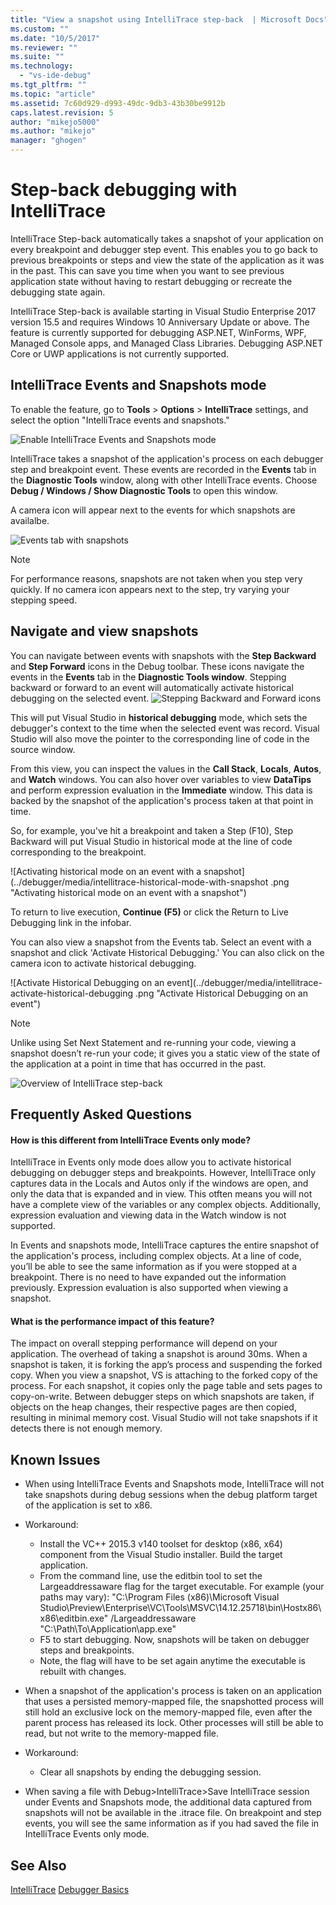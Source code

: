 ```yaml
---
title: "View a snapshot using IntelliTrace step-back  | Microsoft Docs"
ms.custom: ""
ms.date: "10/5/2017"
ms.reviewer: ""
ms.suite: ""
ms.technology: 
  - "vs-ide-debug"
ms.tgt_pltfrm: ""
ms.topic: "article"
ms.assetid: 7c60d929-d993-49dc-9db3-43b30be9912b
caps.latest.revision: 5
author: "mikejo5000"
ms.author: "mikejo"
manager: "ghogen"
---
```

# Step-back debugging with IntelliTrace
IntelliTrace Step-back automatically takes a snapshot of your application on every breakpoint and debugger step event. This enables you to go back to previous breakpoints or steps and view the state of the application as it was in the past. This can save you time when you want to see previous application state without having to restart debugging or recreate the debugging state again.

IntelliTrace Step-back is available starting in Visual Studio Enterprise 2017 version 15.5 and requires Windows 10 Anniversary Update or above. The feature is currently supported for debugging ASP.NET, WinForms, WPF, Managed Console apps, and Managed Class Libraries. Debugging ASP.NET Core or UWP applications is not currently supported. 
  
## IntelliTrace Events and Snapshots mode 
To enable the feature, go to **Tools** > **Options** > **IntelliTrace** settings, and select the option "IntelliTrace events and snapshots." 

![Enable IntelliTrace Events and Snapshots mode](../debugger/media/intellitrace-enable-snapshots.png "Enable IntelliTrace Events and Snapshots mode")

IntelliTrace takes a snapshot of the application's process on each debugger step and breakpoint event. These events are recorded in the **Events** tab in the **Diagnostic Tools** window, along with other IntelliTrace events. Choose **Debug / Windows / Show Diagnostic Tools** to open this window.

A camera icon will appear next to the events for which snapshots are availalbe. 

 ![Events tab with snapshots](../debugger/media/intellitrace-events-tab-with-snapshots.png "DS")

> [!NOTE]
>  For performance reasons, snapshots are not taken when you step very quickly. If no camera icon appears next to the step, try varying your stepping speed.

## Navigate and view snapshots

You can navigate between events with snapshots with the **Step Backward** and **Step Forward** icons in the Debug toolbar. These icons navigate the events in the **Events** tab in the **Diagnostic Tools window**. 
Stepping backward or forward to an event will automatically activate historical debugging on the selected event. 
![Stepping Backward and Forward icons](../debugger/media/intellitrace-step-back-icons.png "Activate Historical Debugging on an event")
<!--![Stepping Backward and Forward icons](../debugger/media/intellitrace-step-back-icons-description.png "Activate Historical Debugging on an event") -->


This will put Visual Studio in **historical debugging** mode, which sets the debugger's context to the time when the selected event was record. Visual Studio will also move the pointer to the corresponding line of code in the source window. 

From this view, you can inspect the values in the **Call Stack**, **Locals**, **Autos**, and **Watch** windows. You can also hover over variables to view **DataTips** and perform expression evaluation in the **Immediate** window. This data is backed by the snapshot of the application's process taken at that point in time.

So, for example, you've hit a breakpoint and taken a Step (F10), Step Backward will put Visual Studio in historical mode at the line of code corresponding to the breakpoint. 

![Activating historical mode on an event with a snapshot](../debugger/media/intellitrace-historical-mode-with-snapshot
.png "Activating historical mode on an event with a snapshot")

To return to live execution, **Continue (F5)** or click the Return to Live Debugging link in the infobar. 

You can also view a snapshot from the Events tab. Select an event with a snapshot and click 'Activate Historical Debugging.' You can also click on the camera icon to activate historical debugging.

![Activate Historical Debugging on an event](../debugger/media/intellitrace-activate-historical-debugging
.png "Activate Historical Debugging on an event")


> [!NOTE]
>  Unlike using Set Next Statement and re-running your code, viewing a snapshot doesn’t re-run your code; it gives you a static view of the state of the application at a point in time that has occurred in the past.

![Overview of IntelliTrace step-back](../debugger/media/intellitrace-step-back-overview.png "Overview of IntelliTrace Step-back")


## Frequently Asked Questions
#### How is this different from IntelliTrace Events only mode?
IntelliTrace in Events only mode does allow you to activate historical debugging on debugger steps and breakpoints. However, IntelliTrace only captures data in the Locals and Autos only if the windows are open, and only the data that is expanded and in view. This otften means you will not have a complete view of the variables or any complex objects. Additionally, expression evaluation and viewing data in the Watch window is not supported. 

In Events and snapshots mode, IntelliTrace captures the entire snapshot of the application's process, including complex objects. At a line of code, you’ll be able to see the same information as if you were stopped at a breakpoint. There is no need to have expanded out the information previously. Expression evaluation is also supported when viewing a snapshot.  

#### What is the performance impact of this feature? 
The impact on overall stepping performance will depend on your application. The overhead of taking a snapshot is around 30ms. When a snapshot is taken, it is forking the app’s process and suspending the forked copy. When you view a snapshot, VS is attaching to the forked copy of the process. For each snapshot, it copies only the page table and sets pages to copy-on-write. Between debugger steps on which snapshots are taken, if objects on the heap changes, their respective pages are then copied, resulting in minimal memory cost. Visual Studio will not take snapshots if it detects there is not enough memory. 

 
## Known Issues  
* When using IntelliTrace Events and Snapshots mode, IntelliTrace will not take snapshots during debug sessions when the debug platform target of the application is set to x86.

 * Workaround:
   * Install the VC++ 2015.3 v140 toolset for desktop (x86, x64) component from the Visual Studio installer.
Build the target application.
   * From the command line, use the editbin tool to set the Largeaddressaware flag for the target executable. For example (your paths may vary): "C:\Program Files (x86)\Microsoft Visual Studio\Preview\Enterprise\VC\Tools\MSVC\14.12.25718\bin\Hostx86\x86\editbin.exe" /Largeaddressaware "C:\Path\To\Application\app.exe"
   * F5 to start debugging. Now, snapshots will be taken on debugger steps and breakpoints.
    *  Note, the flag will have to be set again anytime the executable is rebuilt with changes.

* When a snapshot of the application's process is taken on an application that uses a persisted memory-mapped file, the snapshotted process will still hold an exclusive lock on the memory-mapped file, even after the parent process has released its lock. Other processes will still be able to read, but not write to the memory-mapped file.  
 * Workaround:
   * Clear all snapshots by ending the debugging session. 

* When saving a file with Debug>IntelliTrace>Save IntelliTrace session under Events and Snapshots mode, the additional data captured from snapshots will not be available in the .itrace file. On breakpoint and step events, you will see the same information as if you had saved the file in IntelliTrace Events only mode. 

## See Also  
 [IntelliTrace](../debugger/intellitrace.md)
 [Debugger Basics](../debugger/debugger-basics.md)